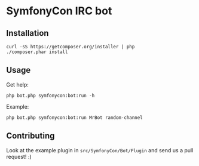 SymfonyCon IRC bot
==================

Installation
------------

    curl -sS https://getcomposer.org/installer | php
    ./composer.phar install

Usage
-----

Get help:

    php bot.php symfonycon:bot:run -h

Example:

    php bot.php symfonycon:bot:run MrBot random-channel

Contributing
------------

Look at the example plugin in `src/SymfonyCon/Bot/Plugin` and send us a pull request! :)
